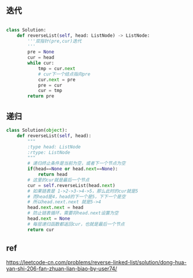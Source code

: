 ## 迭代

```python

class Solution:
    def reverseList(self, head: ListNode) -> ListNode:
        '''双指针(pre,cur)迭代
        '''
        pre = None
        cur = head
        while cur:
            tmp = cur.next
            # cur下一个结点指向pre
            cur.next = pre
            pre = cur
            cur = tmp
        return pre
```

## 递归

```python
class Solution(object):
	def reverseList(self, head):
		"""
		:type head: ListNode
		:rtype: ListNode
		"""
		# 递归终止条件是当前为空，或者下一个节点为空
		if(head==None or head.next==None):
			return head
		# 这里的cur就是最后一个节点
		cur = self.reverseList(head.next)
		# 如果链表是 1->2->3->4->5，那么此时的cur就是5
		# 而head是4，head的下一个是5，下下一个是空
		# 所以head.next.next 就是5->4
		head.next.next = head
		# 防止链表循环，需要将head.next设置为空
		head.next = None
		# 每层递归函数都返回cur，也就是最后一个节点
		return cur
```
## ref

https://leetcode-cn.com/problems/reverse-linked-list/solution/dong-hua-yan-shi-206-fan-zhuan-lian-biao-by-user74/